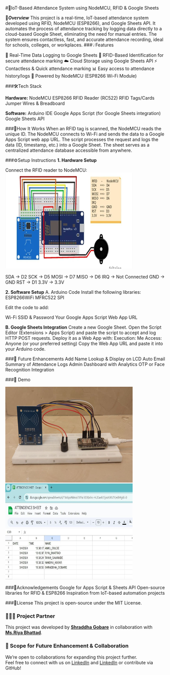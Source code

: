 #📌IoT-Based Attendance System using NodeMCU, RFID & Google Sheets

📖***Overview***
This project is a real-time, IoT-based attendance system developed using RFID, NodeMCU (ESP8266), and Google Sheets API. It automates the process of attendance tracking by logging data directly to a cloud-based Google Sheet, eliminating the need for manual entries. The system ensures contactless, fast, and accurate attendance recording, ideal for schools, colleges, or workplaces.
###💡Features

📶 Real-Time Data Logging to Google Sheets
🪪 RFID-Based Identification for secure attendance marking
☁️ Cloud Storage using Google Sheets API
⚡ Contactless & Quick attendance marking
📊 Easy access to attendance history/logs
🔌 Powered by NodeMCU (ESP8266 Wi-Fi Module)

###🛠️Tech Stack

**Hardware:**
NodeMCU ESP8266
RFID Reader (RC522)
RFID Tags/Cards
Jumper Wires & Breadboard

**Software:**
Arduino IDE
Google Apps Script (for Google Sheets integration)
Google Sheets API

###🔧How It Works
When an RFID tag is scanned, the NodeMCU reads the unique ID.
The NodeMCU connects to Wi-Fi and sends the data to a Google Apps Script web app URL.
The script processes the request and logs the data (ID, timestamp, etc.) into a Google Sheet.
The sheet serves as a centralized attendance database accessible from anywhere.

###⚙️Setup Instructions
**1. Hardware Setup**
  
Connect the RFID reader to NodeMCU:
<img src="circuit_diagram.jpg" alt="Hardware Circuit diagram" width="400" height="300">

SDA → D2
SCK → D5
MOSI → D7
MISO → D6
IRQ → Not Connected
GND → GND
RST → D1
3.3V → 3.3V

**2. Software Setup**
A. Arduino Code
Install the following libraries:
ESP8266WiFi
MFRC522
SPI

Edit the code to add:

Wi-Fi SSID & Password
Your Google Apps Script Web App URL

**B. Google Sheets Integration**
Create a new Google Sheet.
Open the Script Editor (Extensions > Apps Script) and paste the script to accept and log HTTP POST requests.
Deploy it as a Web App with:
Execution: Me
Access: Anyone (or your preferred setting)
Copy the Web App URL and paste it into your Arduino code.


###🚀 Future Enhancements
Add Name Lookup & Display on LCD
Auto Email Summary of Attendance Logs
Admin Dashboard with Analytics
OTP or Face Recognition Integration

###📸 Demo

<img src="hardware_setup.jpg" alt="RFID Setup" width="400" height="300">
<img src="google_sheet_output.jpg" alt="Example output on google sheet" width="400" height="300">

###🙌Acknowledgements
Google for Apps Script & Sheets API
Open-source libraries for RFID & ESP8266
Inspiration from IoT-based automation projects

###📃License
This project is open-source under the MIT License.

### 🧑‍🤝‍🧑 Project Partner
This project was developed by **[Shraddha Gobare](https://www.linkedin.com/in/shraddha-gobare)** in collaboration with **[Ms.Riya Bhattad](https://www.linkedin.com/in/riya-bhattad)**.

### 🚀 Scope for Future Enhancement & Collaboration
We’re open to collaborations for expanding this project further.  
Feel free to connect with us on [LinkedIn](https://www.linkedin.com/in/shraddha-gobare)  and [LinkedIn](https://www.linkedin.com/in/riya-bhattad) or contribute via GitHub!


